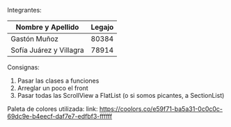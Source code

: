 Integrantes: 

|Nombre y Apellido| Legajo |
|----------------|-------------------------------|
|Gastón Muñoz|80384         |
|Sofía Juárez y Villagra          |78914         |   

Consignas: 
1. Pasar las clases a funciones
2. Arreglar un poco el front
3. Pasar todas las ScrollView a FlatList (o si somos picantes, a SectionList)

Paleta de colores utilizada:
link: https://coolors.co/e59f71-ba5a31-0c0c0c-69dc9e-b4eecf-daf7e7-edfbf3-ffffff

